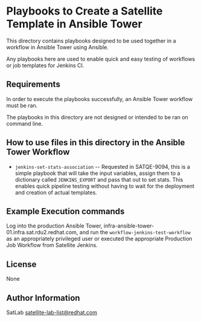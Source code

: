 Playbooks to Create a Satellite Template in Ansible Tower
=========================================================

This directory contains playbooks designed to be used together in a workflow in Ansible Tower using Ansible.

Any playbooks here are used to enable quick and easy testing of workflows or job templates for Jenkins CI.

Requirements
------------
In order to execute the playbooks successfully, an Ansible Tower workflow must be ran.

The playbooks in this directory are not designed or intended to be ran on command line.


How to use files in this directory in the Ansible Tower Workflow
----------------------------------
* `jenkins-set-stats-association` -- Requested in SATQE-9094, this is a simple playbook that will take the input variables, assign them to a dictionary called `JENKINS_EXPORT` and pass that out to set stats. This enables quick pipeline testing without having to wait for the deployment and creation of actual templates.

Example Execution commands
---------------------------

Log into the production Ansible Tower, infra-ansible-tower-01.infra.sat.rdu2.redhat.com, and run the `workflow-jenkins-test-workflow` as an appropriately privileged user or executed the appropriate Production Job Workflow from Satellite Jenkins.

License
-------

None

Author Information
------------------

SatLab <satellite-lab-list@redhat.com>

